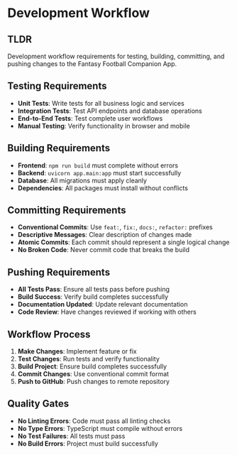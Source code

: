 # Development Workflow

## TLDR

Development workflow requirements for testing, building, committing, and pushing changes to the Fantasy Football Companion App.

## Testing Requirements

- **Unit Tests**: Write tests for all business logic and services
- **Integration Tests**: Test API endpoints and database operations
- **End-to-End Tests**: Test complete user workflows
- **Manual Testing**: Verify functionality in browser and mobile

## Building Requirements

- **Frontend**: `npm run build` must complete without errors
- **Backend**: `uvicorn app.main:app` must start successfully
- **Database**: All migrations must apply cleanly
- **Dependencies**: All packages must install without conflicts

## Committing Requirements

- **Conventional Commits**: Use `feat:`, `fix:`, `docs:`, `refactor:` prefixes
- **Descriptive Messages**: Clear description of changes made
- **Atomic Commits**: Each commit should represent a single logical change
- **No Broken Code**: Never commit code that breaks the build

## Pushing Requirements

- **All Tests Pass**: Ensure all tests pass before pushing
- **Build Success**: Verify build completes successfully
- **Documentation Updated**: Update relevant documentation
- **Code Review**: Have changes reviewed if working with others

## Workflow Process

1. **Make Changes**: Implement feature or fix
2. **Test Changes**: Run tests and verify functionality
3. **Build Project**: Ensure build completes successfully
4. **Commit Changes**: Use conventional commit format
5. **Push to GitHub**: Push changes to remote repository

## Quality Gates

- **No Linting Errors**: Code must pass all linting checks
- **No Type Errors**: TypeScript must compile without errors
- **No Test Failures**: All tests must pass
- **No Build Errors**: Project must build successfully
